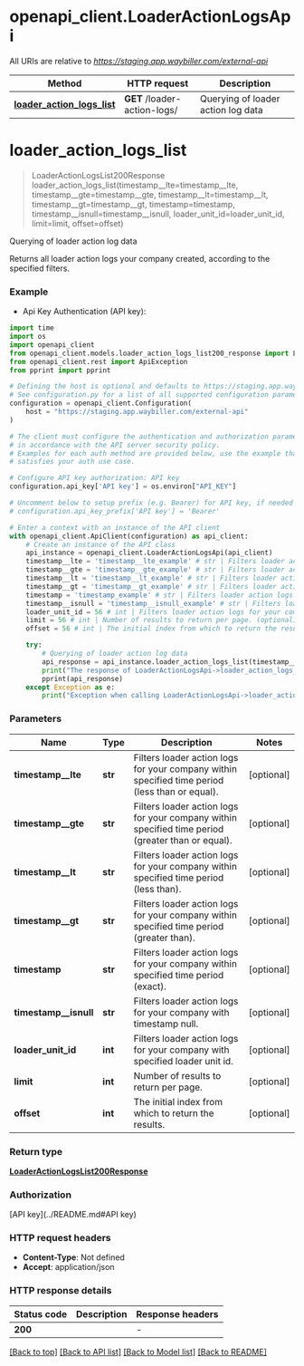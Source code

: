 # openapi_client.LoaderActionLogsApi

All URIs are relative to *https://staging.app.waybiller.com/external-api*

Method | HTTP request | Description
------------- | ------------- | -------------
[**loader_action_logs_list**](LoaderActionLogsApi.md#loader_action_logs_list) | **GET** /loader-action-logs/ | Querying of loader action log data


# **loader_action_logs_list**
> LoaderActionLogsList200Response loader_action_logs_list(timestamp__lte=timestamp__lte, timestamp__gte=timestamp__gte, timestamp__lt=timestamp__lt, timestamp__gt=timestamp__gt, timestamp=timestamp, timestamp__isnull=timestamp__isnull, loader_unit_id=loader_unit_id, limit=limit, offset=offset)

Querying of loader action log data

Returns all loader action logs your company created, according to the specified filters.

### Example

* Api Key Authentication (API key):
```python
import time
import os
import openapi_client
from openapi_client.models.loader_action_logs_list200_response import LoaderActionLogsList200Response
from openapi_client.rest import ApiException
from pprint import pprint

# Defining the host is optional and defaults to https://staging.app.waybiller.com/external-api
# See configuration.py for a list of all supported configuration parameters.
configuration = openapi_client.Configuration(
    host = "https://staging.app.waybiller.com/external-api"
)

# The client must configure the authentication and authorization parameters
# in accordance with the API server security policy.
# Examples for each auth method are provided below, use the example that
# satisfies your auth use case.

# Configure API key authorization: API key
configuration.api_key['API key'] = os.environ["API_KEY"]

# Uncomment below to setup prefix (e.g. Bearer) for API key, if needed
# configuration.api_key_prefix['API key'] = 'Bearer'

# Enter a context with an instance of the API client
with openapi_client.ApiClient(configuration) as api_client:
    # Create an instance of the API class
    api_instance = openapi_client.LoaderActionLogsApi(api_client)
    timestamp__lte = 'timestamp__lte_example' # str | Filters loader action logs for your company within specified time period (less than or equal). (optional)
    timestamp__gte = 'timestamp__gte_example' # str | Filters loader action logs for your company within specified time period (greater than or equal). (optional)
    timestamp__lt = 'timestamp__lt_example' # str | Filters loader action logs for your company within specified time period (less than). (optional)
    timestamp__gt = 'timestamp__gt_example' # str | Filters loader action logs for your company within specified time period (greater than). (optional)
    timestamp = 'timestamp_example' # str | Filters loader action logs for your company within specified time period (exact). (optional)
    timestamp__isnull = 'timestamp__isnull_example' # str | Filters loader action logs for your company with timestamp null. (optional)
    loader_unit_id = 56 # int | Filters loader action logs for your company with specified loader unit id. (optional)
    limit = 56 # int | Number of results to return per page. (optional)
    offset = 56 # int | The initial index from which to return the results. (optional)

    try:
        # Querying of loader action log data
        api_response = api_instance.loader_action_logs_list(timestamp__lte=timestamp__lte, timestamp__gte=timestamp__gte, timestamp__lt=timestamp__lt, timestamp__gt=timestamp__gt, timestamp=timestamp, timestamp__isnull=timestamp__isnull, loader_unit_id=loader_unit_id, limit=limit, offset=offset)
        print("The response of LoaderActionLogsApi->loader_action_logs_list:\n")
        pprint(api_response)
    except Exception as e:
        print("Exception when calling LoaderActionLogsApi->loader_action_logs_list: %s\n" % e)
```



### Parameters

Name | Type | Description  | Notes
------------- | ------------- | ------------- | -------------
 **timestamp__lte** | **str**| Filters loader action logs for your company within specified time period (less than or equal). | [optional] 
 **timestamp__gte** | **str**| Filters loader action logs for your company within specified time period (greater than or equal). | [optional] 
 **timestamp__lt** | **str**| Filters loader action logs for your company within specified time period (less than). | [optional] 
 **timestamp__gt** | **str**| Filters loader action logs for your company within specified time period (greater than). | [optional] 
 **timestamp** | **str**| Filters loader action logs for your company within specified time period (exact). | [optional] 
 **timestamp__isnull** | **str**| Filters loader action logs for your company with timestamp null. | [optional] 
 **loader_unit_id** | **int**| Filters loader action logs for your company with specified loader unit id. | [optional] 
 **limit** | **int**| Number of results to return per page. | [optional] 
 **offset** | **int**| The initial index from which to return the results. | [optional] 

### Return type

[**LoaderActionLogsList200Response**](LoaderActionLogsList200Response.md)

### Authorization

[API key](../README.md#API key)

### HTTP request headers

 - **Content-Type**: Not defined
 - **Accept**: application/json

### HTTP response details
| Status code | Description | Response headers |
|-------------|-------------|------------------|
**200** |  |  -  |

[[Back to top]](#) [[Back to API list]](../README.md#documentation-for-api-endpoints) [[Back to Model list]](../README.md#documentation-for-models) [[Back to README]](../README.md)

